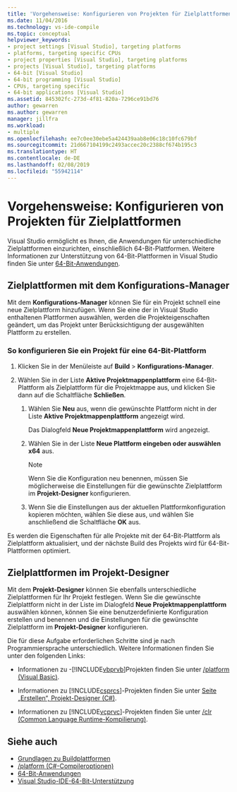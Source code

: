 ```yaml
---
title: 'Vorgehensweise: Konfigurieren von Projekten für Zielplattformen'
ms.date: 11/04/2016
ms.technology: vs-ide-compile
ms.topic: conceptual
helpviewer_keywords:
- project settings [Visual Studio], targeting platforms
- platforms, targeting specific CPUs
- project properties [Visual Studio], targeting platforms
- projects [Visual Studio], targeting platforms
- 64-bit [Visual Studio]
- 64-bit programming [Visual Studio]
- CPUs, targeting specific
- 64-bit applications [Visual Studio]
ms.assetid: 845302fc-273d-4f81-820a-7296ce91bd76
author: gewarren
ms.author: gewarren
manager: jillfra
ms.workload:
- multiple
ms.openlocfilehash: ee7c0ee30ebe5a424439aab8e06c18c10fc679bf
ms.sourcegitcommit: 21d667104199c2493accec20c2388cf674b195c3
ms.translationtype: HT
ms.contentlocale: de-DE
ms.lasthandoff: 02/08/2019
ms.locfileid: "55942114"
---
```

# <a name="how-to-configure-projects-to-target-platforms"></a>Vorgehensweise: Konfigurieren von Projekten für Zielplattformen

Visual Studio ermöglicht es Ihnen, die Anwendungen für unterschiedliche Zielplattformen einzurichten, einschließlich 64-Bit-Plattformen. Weitere Informationen zur Unterstützung von 64-Bit-Plattformen in Visual Studio finden Sie unter [64-Bit-Anwendungen](/dotnet/framework/64-bit-apps).

## <a name="target-platforms-with-the-configuration-manager"></a>Zielplattformen mit dem Konfigurations-Manager

Mit dem **Konfigurations-Manager** können Sie für ein Projekt schnell eine neue Zielplattform hinzufügen. Wenn Sie eine der in Visual Studio enthaltenen Plattformen auswählen, werden die Projekteigenschaften geändert, um das Projekt unter Berücksichtigung der ausgewählten Plattform zu erstellen.

### <a name="to-configure-a-project-to-target-a-64-bit-platform"></a>So konfigurieren Sie ein Projekt für eine 64-Bit-Plattform

1.  Klicken Sie in der Menüleiste auf **Build** > **Konfigurations-Manager**.

2.  Wählen Sie in der Liste **Aktive Projektmappenplattform** eine 64-Bit-Plattform als Zielplattform für die Projektmappe aus, und klicken Sie dann auf die Schaltfläche **Schließen**.

    1.  Wählen Sie **Neu** aus, wenn die gewünschte Plattform nicht in der Liste **Aktive Projektmappenplattform** angezeigt wird.

         Das Dialogfeld **Neue Projektmappenplattform** wird angezeigt.

    2.  Wählen Sie in der Liste **Neue Plattform eingeben oder auswählen** **x64** aus.

        > [!NOTE]
        >  Wenn Sie die Konfiguration neu benennen, müssen Sie möglicherweise die Einstellungen für die gewünschte Zielplattform im **Projekt-Designer** konfigurieren.

    3.  Wenn Sie die Einstellungen aus der aktuellen Plattformkonfiguration kopieren möchten, wählen Sie diese aus, und wählen Sie anschließend die Schaltfläche **OK** aus.

Es werden die Eigenschaften für alle Projekte mit der 64-Bit-Plattform als Zielplattform aktualisiert, und der nächste Build des Projekts wird für 64-Bit-Plattformen optimiert.

## <a name="target-platforms-in-the-project-designer"></a>Zielplattformen im Projekt-Designer

Mit dem **Projekt-Designer** können Sie ebenfalls unterschiedliche Zielplattformen für Ihr Projekt festlegen. Wenn Sie die gewünschte Zielplattform nicht in der Liste im Dialogfeld **Neue Projektmappenplattform** auswählen können, können Sie eine benutzerdefinierte Konfiguration erstellen und benennen und die Einstellungen für die gewünschte Zielplattform im **Projekt-Designer** konfigurieren.

Die für diese Aufgabe erforderlichen Schritte sind je nach Programmiersprache unterschiedlich. Weitere Informationen finden Sie unter den folgenden Links:

- Informationen zu -[!INCLUDE[vbprvb](../code-quality/includes/vbprvb_md.md)]Projekten finden Sie unter [/platform (Visual Basic)](/dotnet/visual-basic/reference/command-line-compiler/platform).

- Informationen zu [!INCLUDE[csprcs](../data-tools/includes/csprcs_md.md)]-Projekten finden Sie unter [Seite „Erstellen“, Projekt-Designer (C#)](../ide/reference/build-page-project-designer-csharp.md).

- Informationen zu [!INCLUDE[vcprvc](../code-quality/includes/vcprvc_md.md)]-Projekten finden Sie unter [/clr (Common Language Runtime-Kompilierung)](/cpp/build/reference/clr-common-language-runtime-compilation).

## <a name="see-also"></a>Siehe auch

- [Grundlagen zu Buildplattformen](../ide/understanding-build-platforms.md)
- [/platform (C#-Compileroptionen)](/dotnet/csharp/language-reference/compiler-options/platform-compiler-option)
- [64-Bit-Anwendungen](/dotnet/framework/64-bit-apps)
- [Visual Studio-IDE-64-Bit-Unterstützung](../ide/visual-studio-ide-64-bit-support.md)
